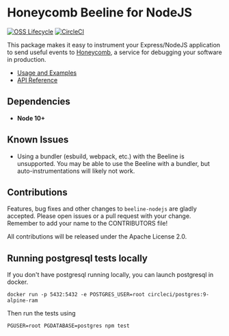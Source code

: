 # Honeycomb Beeline for NodeJS

[![OSS Lifecycle](https://img.shields.io/osslifecycle/honeycombio/beeline-nodejs)](https://github.com/honeycombio/home/blob/main/honeycomb-oss-lifecycle-and-practices.md)
[![CircleCI](https://circleci.com/gh/honeycombio/beeline-nodejs.svg?style=shield)](https://circleci.com/gh/honeycombio/beeline-nodejs)

This package makes it easy to instrument your Express/NodeJS application to send useful events to [Honeycomb](https://honeycomb.io), a service for debugging your software in production.

- [Usage and Examples](https://docs.honeycomb.io/getting-data-in/beelines/nodejs-beeline/)
- [API Reference](docs/API.md)

## Dependencies

- **Node 10+**

## Known Issues

- Using a bundler (esbuild, webpack, etc.) with the Beeline is unsupported. You may be able to use the Beeline with a bundler, but auto-instrumentations will likely not work.

## Contributions

Features, bug fixes and other changes to `beeline-nodejs` are gladly accepted. Please
open issues or a pull request with your change. Remember to add your name to the
CONTRIBUTORS file!

All contributions will be released under the Apache License 2.0.

## Running postgresql tests locally

If you don't have postgresql running locally, you can launch postgresql in docker.

```
docker run -p 5432:5432 -e POSTGRES_USER=root circleci/postgres:9-alpine-ram
```

Then run the tests using

```
PGUSER=root PGDATABASE=postgres npm test
```
